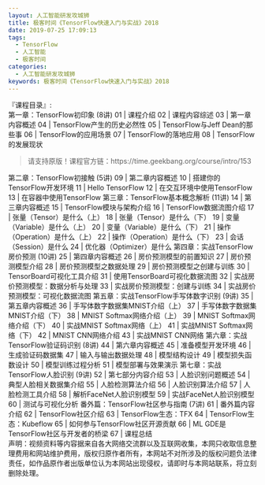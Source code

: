 ```yaml
---
layout: 人工智能研发攻城狮
title: 极客时间《TensorFlow快速入门与实战》2018               
date: 2019-07-25 17:09:13
tags:
  - TensorFlow
  - 人工智能
  - 极客时间
categories:
  - 人工智能研发攻城狮
keywords: 极客时间《TensorFlow快速入门与实战》2018               
---
```

『课程目录』:  
第一章：TensorFlow初印象 (8讲)
01 | 课程介绍
02 | 课程内容综述
03 | 第一章内容概述
04 | TensorFlow产生的历史必然性
05 | TensorFlow与Jeff Dean的那些事
06 | TensorFlow的应用场景
07 | TensorFlow的落地应用
08 | TensorFlow的发展现状
<!-- more -->   
<blockquote class="blockquote-center">
请支持原版！课程官方链：https://time.geekbang.org/course/intro/153</blockquote>
</blockquote>
第二章：TensorFlow初接触 (5讲)
09 | 第二章内容概述
10 | 搭建你的TensorFlow开发环境
11 | Hello TensorFlow
12 | 在交互环境中使用TensorFlow
13 | 在容器中使用TensorFlow
第三章：TensorFlow基本概念解析 (11讲)
14 | 第三章内容概述
15 | TensorFlow模块与架构介绍
16 | TensorFlow数据流图介绍
17 | 张量（Tensor）是什么（上）
18 | 张量（Tensor）是什么（下）
19 | 变量（Variable）是什么（上）
20 | 变量（Variable）是什么（下）
21 | 操作（Operation）是什么（上）
22 | 操作（Operation）是什么（下）
23 | 会话（Session）是什么
24 | 优化器（Optimizer）是什么
第四章：实战TensorFlow房价预测 (10讲)
25 | 第四章内容概述
26 | 房价预测模型的前置知识
27 | 房价预测模型介绍
28 | 房价预测模型之数据处理
29 | 房价预测模型之创建与训练
30 | TensorBoard可视化工具介绍
31 | 使用TensorBoard可视化数据流图
32 | 实战房价预测模型：数据分析与处理
33 | 实战房价预测模型：创建与训练
34 | 实战房价预测模型：可视化数据流图
第五章：实战TensorFlow手写体数字识别 (9讲)
35 | 第五章内容概述
36 | 手写体数字数据集MNIST介绍（上）
37 | 手写体数字数据集MNIST介绍（下）
38 | MNIST Softmax网络介绍（上）
39 | MNIST Softmax网络介绍（下）
40 | 实战MNIST Softmax网络（上）
41 | 实战MNIST Softmax网络（下）
42 | MNIST CNN网络介绍
43 | 实战MNIST CNN网络
第六章：实战TensorFlow验证码识别 (8讲)
44 | 第六章内容概述
45 | 准备模型开发环境
46 | 生成验证码数据集
47 | 输入与输出数据处理
48 | 模型结构设计
49 | 模型损失函数设计
50 | 模型训练过程分析
51 | 模型部署与效果演示
第七章：实战TensorFlow人脸识别 (9讲)
52 | 第七部分内容介绍
53 | 人脸识别问题概述
54 | 典型人脸相关数据集介绍
55 | 人脸检测算法介绍
56 | 人脸识别算法介绍
57 | 人脸检测工具介绍
58 | 解析FaceNet人脸识别模型
59 | 实战FaceNet人脸识别模型
60 | 测试与可视化分析
番外篇：TensorFlow社区参与指南 (7讲)
61 | 番外篇内容介绍
62 | TensorFlow社区介绍
63 | TensorFlow生态：TFX
64 | TensorFlow生态：Kubeflow
65 | 如何参与TensorFlow社区开源贡献
66 | ML GDE是TensorFlow社区与开发者的桥梁
67 | 课程总结

<div class="post-copyright">
    <div class="post-copyright__author">
      <span class="post-copyright-meta">声明：视频资料等内容据来自各大网络交流群以及互联网收集，本网只收取信息整理费用和网站维护费用，版权归原作者所有，本网站不对所涉及的版权问题负法律责任，如作品原作者出版单位认为本网站出现侵权，请即时与本网站联系，将立刻删除处理。 </span>
    </div>
</div>

<blockquote class="blockquote-center">

</blockquote>

